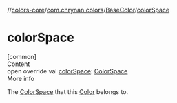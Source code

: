 //[colors-core](../../../index.md)/[com.chrynan.colors](../index.md)/[BaseColor](index.md)/[colorSpace](color-space.md)



# colorSpace  
[common]  
Content  
open override val [colorSpace](color-space.md): [ColorSpace](../../com.chrynan.colors.space/-color-space/index.md)  
More info  


The [ColorSpace](../../com.chrynan.colors.space/-color-space/index.md) that this [Color](../-color/index.md) belongs to.

  



